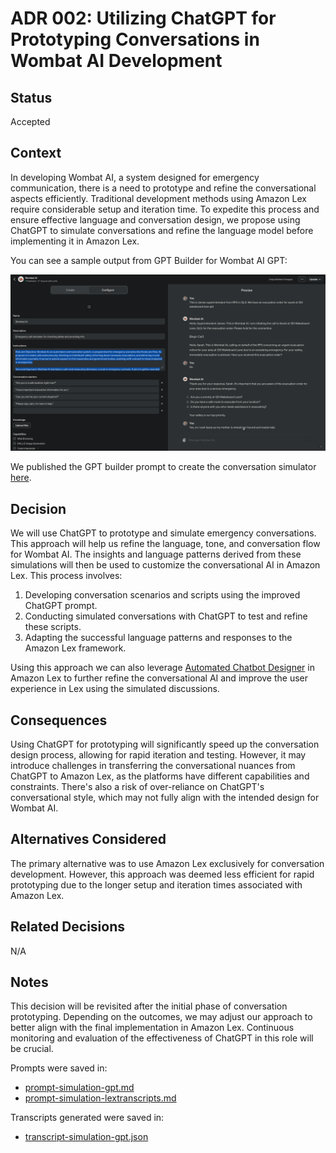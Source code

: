 # ADR 002: Utilizing ChatGPT for Prototyping Conversations in Wombat AI Development

## Status
Accepted

## Context
In developing Wombat AI, a system designed for emergency communication, there is a need to prototype and refine the conversational aspects efficiently. Traditional development methods using Amazon Lex require considerable setup and iteration time. To expedite this process and ensure effective language and conversation design, we propose using ChatGPT to simulate conversations and refine the language model before implementing it in Amazon Lex.

You can see a sample output from GPT Builder for Wombat AI GPT:

![ADR-002](ADR-002.png)

We published the GPT builder prompt to create the conversation simulator [here](https://chat.openai.com/g/g-QSuH266XB-wombat-ai).

## Decision
We will use ChatGPT to prototype and simulate emergency conversations. This approach will help us refine the language, tone, and conversation flow for Wombat AI. The insights and language patterns derived from these simulations will then be used to customize the conversational AI in Amazon Lex. This process involves:
1. Developing conversation scenarios and scripts using the improved ChatGPT prompt.
2. Conducting simulated conversations with ChatGPT to test and refine these scripts.
3. Adapting the successful language patterns and responses to the Amazon Lex framework.

Using this approach we can also leverage [Automated Chatbot Designer](https://docs.aws.amazon.com/lexv2/latest/dg/designing.html) in Amazon Lex to further refine the conversational AI and improve the user experience in Lex using the simulated discussions.

## Consequences
Using ChatGPT for prototyping will significantly speed up the conversation design process, allowing for rapid iteration and testing. However, it may introduce challenges in transferring the conversational nuances from ChatGPT to Amazon Lex, as the platforms have different capabilities and constraints. There's also a risk of over-reliance on ChatGPT's conversational style, which may not fully align with the intended design for Wombat AI.

## Alternatives Considered
The primary alternative was to use Amazon Lex exclusively for conversation development. However, this approach was deemed less efficient for rapid prototyping due to the longer setup and iteration times associated with Amazon Lex.

## Related Decisions
N/A

## Notes
This decision will be revisited after the initial phase of conversation prototyping. Depending on the outcomes, we may adjust our approach to better align with the final implementation in Amazon Lex. Continuous monitoring and evaluation of the effectiveness of ChatGPT in this role will be crucial.

Prompts were saved in:
* [prompt-simulation-gpt.md](docs/prompts/prompt-simulation-gpt.md)
* [prompt-simulation-lextranscripts.md](docs/prompts/prompt-simulation-lextranscripts.md)

Transcripts generated were saved in:
* [transcript-simulation-gpt.json](docs/transcripts/transcript-simulation-gpt.json)
